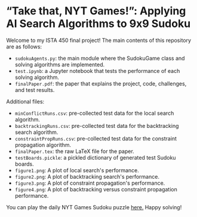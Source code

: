 <h1>“Take that, NYT Games!”: Applying AI Search Algorithms to 9x9 Sudoku</h1>

<p>Welcome to my ISTA 450 final project! The main contents of this repository are as follows:</p>

<ul>
  <li><code>sudokuAgents.py</code>: the main module where the SudokuGame class and solving algorithms are implemented.</li>
  <li><code>test.ipynb</code>: a Jupyter notebook that tests the performance of each solving algorithm.</li>
  <li><code>finalPaper.pdf</code>: the paper that explains the project, code, challenges, and test results.</li>
</ul>

<p>Additional files:</p>

<ul>
  <li><code>minConflictRuns.csv</code>: pre-collected test data for the local search algorithm.</li>
  <li><code>backtrackingRuns.csv</code>: pre-collected test data for the backtracking search algorithm.</li>
  <li><code>constraintPropRuns.csv</code>: pre-collected test data for the constraint propagation algorithm.</li>
  <li><code>finalPaper.tex</code>: the raw LaTeX file for the paper.</li>
  <li><code>testBoards.pickle</code>: a pickled dictionary of generated test Sudoku boards.</li>
  <li><code>figure1.png</code>: A plot of local search's performance.</li>
  <li><code>figure2.png</code>: A plot of backtracking search's performance.</li>
  <li><code>figure3.png</code>: A plot of constraint propagation's performance.</li>
  <li><code>figure4.png</code>: A plot of backtracking versus constraint propagation performance.</li>
</ul>

<p>You can play the daily NYT Games Sudoku puzzle <a href='https://www.nytimes.com/puzzles/sudoku'>here.</a> Happy solving!</p>
